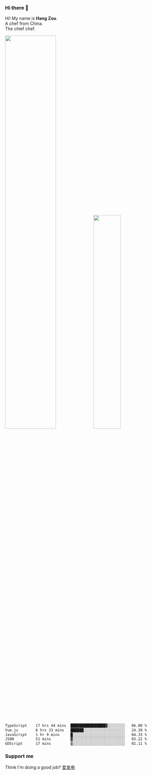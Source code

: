 ### Hi there 👋

Hi! My name is **Hang Zou**.  
A chef from China.  
The chief chef.

<img align="" width="57.5%" src="https://github-readme-stats.vercel.app/api?username=zouhangwithsweet&hide_title=true&hide_border=true&show_icons=true&include_all_commits=true&line_height=21" /><img align="" width="42.4%" src="https://github-readme-stats.vercel.app/api/top-langs/?username=zouhangwithsweet&hide_title=true&hide_border=true&layout=compact" />

<!--START_SECTION:waka-->

```txt
TypeScript    17 hrs 44 mins  ████████████████▓░░░░░░░░   66.00 %
Vue.js        6 hrs 33 mins   ██████░░░░░░░░░░░░░░░░░░░   24.39 %
JavaScript    1 hr 9 mins     █░░░░░░░░░░░░░░░░░░░░░░░░   04.33 %
JSON          51 mins         ▓░░░░░░░░░░░░░░░░░░░░░░░░   03.22 %
GDScript      17 mins         ▒░░░░░░░░░░░░░░░░░░░░░░░░   01.11 %
```

<!--END_SECTION:waka-->

### Support me

Think I'm doing a good job? [爱发电](https://afdian.net/@zouhangsweet)
